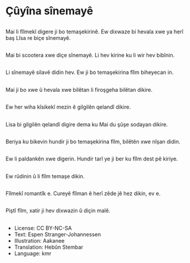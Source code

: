 # Çûyîna sînemayê

##
Mai li fîlmekî digere ji bo temaşekirinê. Ew dixwaze bi hevala xwe ya herî baş Lîsa re biçe sînemayê.

##
Mai bi scootera xwe diçe sînemayê. Li hev kirine ku li wir hev bibînin.

##
Li sînemayê silavê didin hev. Ew ji bo temaşekirina fîlm biheyecan in.

##
Mai ji bo xwe û hevala xwe bilêtan li firoşgeha bilêtan dikire.

##
Ew her wiha kîsikekî mezin ê gilgilên qelandî dikire.

##
Lisa bi gilgilên qelandî digire dema ku Mai du şûşe sodayan dikire.

##
Beriya ku bikevin hundir ji bo temaşekirina fîlm, bilêtên xwe nîşan didin.

##
Ew li paldankên xwe digerin. Hundir tarî ye ji ber ku fîlm dest pê kiriye.

##
Ew rûdinin û li fîlm temaşe dikin.

##
Fîlmekî romantîk e. Cureyê fîlman ê herî zêde jê hez dikin, ev e.

##
Piştî fîlm, xatir ji hev dixwazin û diçin malê.

##
* License: CC BY-NC-SA
* Text: Espen Stranger-Johannessen
* Illustration: Aakanee
* Translation: Hebûn Stembar
* Language: kmr
